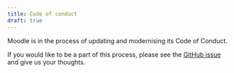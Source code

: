```yaml
---
title: Code of conduct
draft: true
---
```


Moodle is in the process of updating and modernising its Code of Conduct.

If you would like to be a part of this process, please see the [GitHub issue](https://github.com/moodle/devdocs/issues/47) and give us your thoughts.
